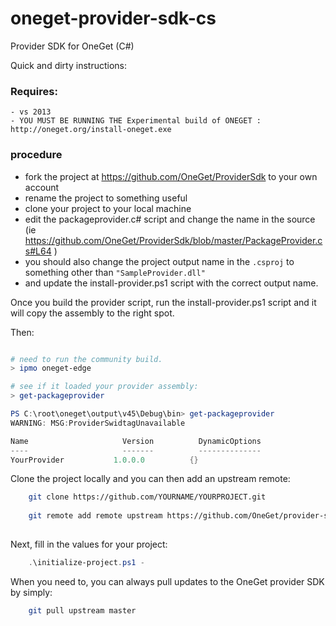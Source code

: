 oneget-provider-sdk-cs
======================

Provider SDK for OneGet (C#)


Quick and dirty instructions:

###  Requires: 
    - vs 2013 
    - YOU MUST BE RUNNING THE Experimental build of ONEGET : http://oneget.org/install-oneget.exe 

### procedure
- fork the project at https://github.com/OneGet/ProviderSdk to your own account
- rename the project to something useful
- clone your project to your local machine
- edit the packageprovider.c# script and change the name in the source (ie https://github.com/OneGet/ProviderSdk/blob/master/PackageProvider.cs#L64 )
- you should also change the project output name in the `.csproj` to something other than `"SampleProvider.dll" `
- and update the install-provider.ps1 script with the correct output name. 

Once you build the provider script, run the install-provider.ps1 script and it will copy the assembly to the right spot.

Then:

``` powershell

# need to run the community build.
> ipmo oneget-edge 

# see if it loaded your provider assembly:
> get-packageprovider 

PS C:\root\oneget\output\v45\Debug\bin> get-packageprovider
WARNING: MSG:ProviderSwidtagUnavailable

Name                     Version          DynamicOptions
----                     -------          --------------
YourProvider           1.0.0.0          {}

```

Clone the project locally and you can then add an upstream remote:
    
``` bash
    git clone https://github.com/YOURNAME/YOURPROJECT.git
   
    git remote add remote upstream https://github.com/OneGet/provider-sdk-cs.git
    
```

Next, fill in the values for your project:

``` powershell
    .\initialize-project.ps1 -
```

When you need to, you can always pull updates to the OneGet provider SDK by simply:
    
``` bash
    git pull upstream master
    
```

